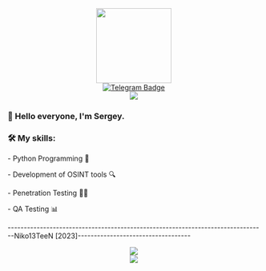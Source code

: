 <div id="header" align="center">
  <img src="https://media2.giphy.com/media/3kPDmoWdBpQPNhCnUG/giphy.gif?cid=ecf05e47s0pqlpkdpk7ud807xknuvmsiuxikthh5xgjyqtk2&rid=giphy.gif&ct=s" width="150"/>
  <div id="badges">
  <a href="https://t.me/niko13teen">
    <img src="https://img.shields.io/badge/Telegram-black?style=for-the-badge&logo=telegram&logoColor=white" alt="Telegram Badge"/>
  </a>
</div>
  <img src="https://komarev.com/ghpvc/?username=niko13teen&style=flat-square&color=red">                                                               
  <div>
    <div align="left">
      <h3> 💬 Hello everyone, I'm Sergey. </h3>
      <h3> 🛠 My skills: </h3> 
      <p> - Python Programming 📘</p>
      <P> - Development of OSINT tools 🔍 </P>
      <p> - Penetration Testing 👨‍💻 </p>
      <p> - QA Testing 📊 </p>
      <p> --------------------------------------------------------------------------------Niko13TeeN [2023]-----------------------------------</p>
    </div>
    <a href="https://git.io/streak-stats"><img src="http://github-readme-streak-stats.herokuapp.com?user=niko13teen&theme=github-dark&hide_border=true&locale=ru&date_format=%5BY.%5Dn.j"/></a>
  </div>
  <div>
    <a href="https://github.com/anuraghazra/github-readme-stats"><img src="https://github-readme-stats.vercel.app/api/top-langs/?username=niko13teen&layout=compact&theme=chartreuse-dark">
    </div>
</div>
